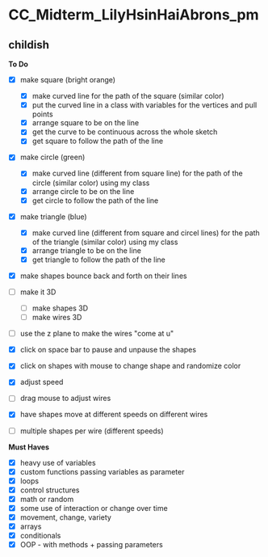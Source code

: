 # CC_Midterm_LilyHsinHaiAbrons_pm
## childish


**To Do**
- [x] make square (bright orange)
	- [x] make curved line for the path of the square (similar color)
	- [x] put the curved line in a class with variables for the vertices and pull points
	- [x] arrange square to be on the line
	- [x] get the curve to be continuous across the whole sketch
	- [x] get square to follow the path of the line
- [x] make circle (green)
	- [x] make curved line (different from square line) for the path of the circle (similar color) using my class
	- [x] arrange circle to be on the line
	- [x] get circle to follow the path of the line
- [x] make triangle (blue)
	- [x] make curved line (different from square and circel lines) for the path of the triangle (similar color) using my class
	- [x] arrange triangle to be on the line
	- [x] get triangle to follow the path of the line

- [x] make shapes bounce back and forth on their lines
- [ ] make it 3D
	- [ ] make shapes 3D
	- [ ] make wires 3D
- [ ] use the z plane to make the wires "come at u"
- [x] click on space bar to pause and unpause the shapes
- [x] click on shapes with mouse to change shape and randomize color
- [x] adjust speed
- [ ] drag mouse to adjust wires
- [x] have shapes move at different speeds on different wires
- [ ] multiple shapes per wire (different speeds)


**Must Haves**
- [x] heavy use of variables
- [x] custom functions passing variables as parameter 
- [x] loops 
- [x] control structures 
- [x] math or random 
- [x] some use of interaction or change over time 
- [x] movement, change, variety 
- [x] arrays
- [x] conditionals 
- [x] OOP - with methods + passing parameters